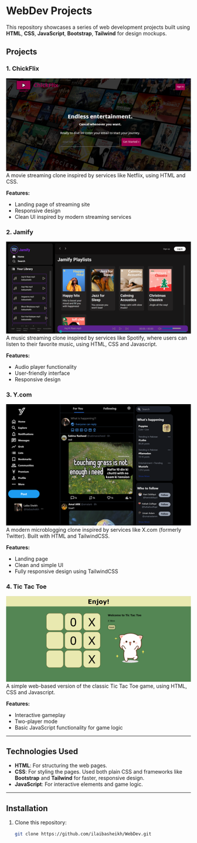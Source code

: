 # WebDev Projects

This repository showcases a series of web development projects built using **HTML**, **CSS**, **JavaScript**, **Bootstrap**, **Tailwind**  for design mockups.

## Projects

### 1. **ChickFlix**
![ChickFlix](ChickFlix/final%20product/image.png)
A movie streaming clone inspired by services like Netflix, using HTML and CSS.

**Features:**
- Landing page of streaming site
- Responsive design 
- Clean UI inspired by modern streaming services

### 2. **Jamify**
![Jamify](Jamify/final%20product/jamify.png)
A music streaming clone inspired by services like Spotify, where users can listen to their favorite music, using HTML, CSS and Javascript.

**Features:**
- Audio player functionality
- User-friendly interface 
- Responsive design 

### 3. **Y.com**
![Y.com](Y.com/finalproduct/screenshot.png)
A modern microblogging clone inspired by services like X.com (formerly Twitter). Built with HTML and TailwindCSS.

**Features:**
- Landing page
- Clean and simple UI
- Fully responsive design using TailwindCSS


### 4. **Tic Tac Toe**
![Tic Tac Toe](TicTacToe/finalproduct/screenshot.png)
A simple web-based version of the classic Tic Tac Toe game, using HTML, CSS and Javascript.

**Features:**
- Interactive gameplay
- Two-player mode
- Basic JavaScript functionality for game logic

---

## Technologies Used

- **HTML**: For structuring the web pages.
- **CSS**: For styling the pages. Used both plain CSS and frameworks like **Bootstrap** and **Tailwind** for faster, responsive design.
- **JavaScript**: For interactive elements and game logic.

---

## Installation

1. Clone this repository:
   ```bash
   git clone https://github.com/ilaibasheikh/WebDev.git
